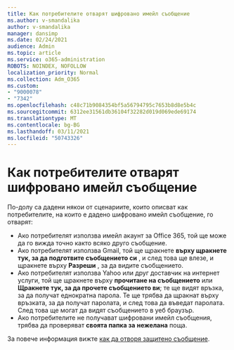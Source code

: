 ```yaml
---
title: Как потребителите отварят шифровано имейл съобщение
ms.author: v-smandalika
author: v-smandalika
manager: dansimp
ms.date: 02/24/2021
audience: Admin
ms.topic: article
ms.service: o365-administration
ROBOTS: NOINDEX, NOFOLLOW
localization_priority: Normal
ms.collection: Adm_O365
ms.custom:
- "9000078"
- "7342"
ms.openlocfilehash: c48c71b9084354bf5a56794795c7653b8d8e5b4c
ms.sourcegitcommit: 6312ee31561db36104f32282d019d069ede69174
ms.translationtype: MT
ms.contentlocale: bg-BG
ms.lasthandoff: 03/11/2021
ms.locfileid: "50743326"
---
```

# <a name="how-users-open-an-encrypted-email-message"></a>Как потребителите отварят шифровано имейл съобщение

По-долу са дадени някои от сценариите, които описват как потребителите, на които е дадено шифровано имейл съобщение, го отварят:

- Ако потребителят използва имейл акаунт за Office 365, той ще може да го вижда точно както всяко друго съобщение.
- Ако потребителят използва Gmail, той ще щракнете **върху щракнете тук, за да подготвите съобщението си** , и след това ще влезе, и щракнете върху **Разреши** , за да видите съобщението.
- Ако потребителят използва Yahoo или друг доставчик на интернет услуги, той ще щракнете върху **прочитане на съобщението** или **Щракнете тук, за да прочете съобщението ви**; те ще видят връзка, за да получат еднократна парола. Те ще трябва да щракнат върху връзката, за да получат паролата, и след това да въведат паролата. След това ще могат да видят съобщението в уеб браузър.
- Ако потребителите не получават шифровани имейл съобщения, трябва да проверяват **своята папка за** **нежелана** поща.

За повече информация вижте [как да отворя защитено съобщение](https://support.microsoft.com/topic/how-do-i-open-a-protected-message-1157a286-8ecc-4b1e-ac43-2a608fbf3098).